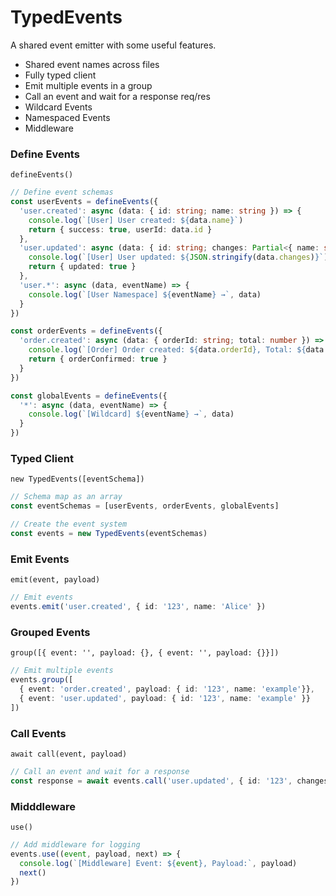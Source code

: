 # TypedEvents

A shared event emitter with some useful features.

* Shared event names across files
* Fully typed client
* Emit multiple events in a group
* Call an event and wait for a response req/res
* Wildcard Events
* Namespaced Events
* Middleware

### Define Events

`defineEvents()`

```typescript
// Define event schemas
const userEvents = defineEvents({
  'user.created': async (data: { id: string; name: string }) => {
    console.log(`[User] User created: ${data.name}`)
    return { success: true, userId: data.id }
  },
  'user.updated': async (data: { id: string; changes: Partial<{ name: string }> }) => {
    console.log(`[User] User updated: ${JSON.stringify(data.changes)}`)
    return { updated: true }
  },
  'user.*': async (data, eventName) => {
    console.log(`[User Namespace] ${eventName} →`, data)
  }
})

const orderEvents = defineEvents({
  'order.created': async (data: { orderId: string; total: number }) => {
    console.log(`[Order] Order created: ${data.orderId}, Total: ${data.total}`)
    return { orderConfirmed: true }
  }
})

const globalEvents = defineEvents({
  '*': async (data, eventName) => {
    console.log(`[Wildcard] ${eventName} →`, data)
  }
})
```

### Typed Client

`new TypedEvents([eventSchema])`

```typescript
// Schema map as an array
const eventSchemas = [userEvents, orderEvents, globalEvents]

// Create the event system
const events = new TypedEvents(eventSchemas)
```

### Emit Events

`emit(event, payload)`

```typescript
// Emit events
events.emit('user.created', { id: '123', name: 'Alice' })
```

### Grouped Events

`group([{ event: '', payload: {}, { event: '', payload: {}}])`

```typescript
// Emit multiple events
events.group([
  { event: 'order.created', payload: { id: '123', name: 'example'}},
  { event: 'user.updated', payload: { id: '123', name: 'example' }}
])
```

### Call Events

`await call(event, payload)`

```typescript
// Call an event and wait for a response
const response = await events.call('user.updated', { id: '123', changes: {}})
```

### Midddleware

`use()`

```typescript
// Add middleware for logging
events.use((event, payload, next) => {
  console.log(`[Middleware] Event: ${event}, Payload:`, payload)
  next()
})
```
